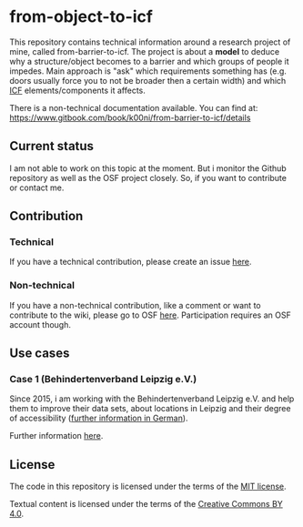 # from-object-to-icf

This repository contains technical information around a research project of mine, called from-barrier-to-icf. The project is about a **model** to deduce why a structure/object becomes to a barrier and which groups of people it impedes. Main approach is "ask" which requirements something has (e.g. doors usually force you to not be broader then a certain width) and which [ICF](http://www.who.int/classifications/icf/en/) elements/components it affects.

There is a non-technical documentation available. You can find at: https://www.gitbook.com/book/k00ni/from-barrier-to-icf/details

## Current status

I am not able to work on this topic at the moment. But i monitor the Github repository as well as the OSF project closely. So, if you want to contribute or contact me.

## Contribution

### Technical

If you have a technical contribution, please create an issue [here](https://github.com/k00ni/from-object-to-icf/issues).

### Non-technical

If you have a non-technical contribution, like a comment or want to contribute to the wiki, please go to OSF [here](https://osf.io/dqtjs). Participation requires an OSF account though. 

## Use cases

### Case 1 (Behindertenverband Leipzig e.V.)

Since 2015, i am working with the Behindertenverband Leipzig e.V. and help them to improve their data sets, about locations in Leipzig and their degree of accessibility ([further information in German](https://www.leds-projekt.de/de/aktuelles/2016/zusammenarbeit-mit-behindertenverband.html)).

Further information [here](https://github.com/k00ni/from-object-to-icf/tree/master/usecase1-bvl).

## License

The code in this repository is licensed under the terms of the [MIT license](https://choosealicense.com/licenses/mit/).

Textual content is licensed under the terms of the [Creative Commons BY 4.0](https://creativecommons.org/licenses/by/4.0/).
